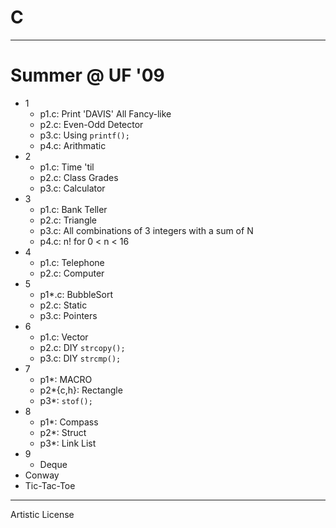 # C

---

# Summer @ UF '09

- 1
  - p1.c: Print 'DAVIS' All Fancy-like
  - p2.c: Even-Odd Detector
  - p3.c: Using `printf();`
  - p4.c: Arithmatic
- 2
  - p1.c: Time 'til
  - p2.c: Class Grades
  - p3.c: Calculator
- 3
  - p1.c: Bank Teller
  - p2.c: Triangle
  - p3.c: All combinations of 3 integers with a sum of N
  - p4.c: n! for 0 < n < 16
- 4
  - p1.c: Telephone
  - p2.c: Computer
- 5
  - p1*.c: BubbleSort
  - p2.c: Static
  - p3.c: Pointers
- 6
  - p1.c: Vector
  - p2.c: DIY `strcopy();`
  - p3.c: DIY `strcmp();`
- 7
  - p1*: MACRO
  - p2*{c,h}: Rectangle
  - p3*: `stof();`
- 8
  - p1*: Compass
  - p2*: Struct
  - p3*: Link List
- 9
  - Deque
- Conway
- Tic-Tac-Toe

---

Artistic License